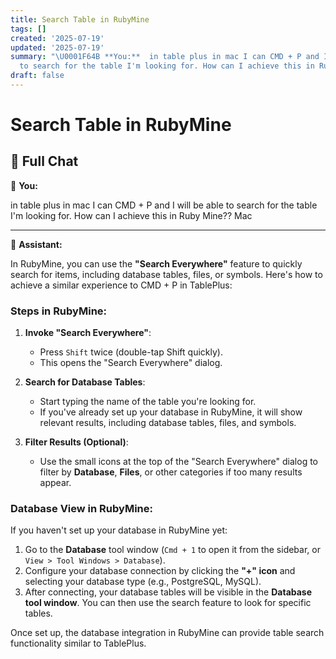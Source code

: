 ```yaml
---
title: Search Table in RubyMine
tags: []
created: '2025-07-19'
updated: '2025-07-19'
summary: "\U0001F64B **You:**  in table plus in mac I can CMD + P and I will be able
  to search for the table I'm looking for. How can I achieve this in Ruby Mine?? Mac"
draft: false
---
```


# Search Table in RubyMine

## 🧠 Full Chat

🙋 **You:**

in table plus in mac I can CMD + P and I will be able to search for the table I'm looking for. How can I achieve this in Ruby Mine?? Mac

---

🤖 **Assistant:**

In RubyMine, you can use the **"Search Everywhere"** feature to quickly search for items, including database tables, files, or symbols. Here's how to achieve a similar experience to CMD + P in TablePlus:

### Steps in RubyMine:
1. **Invoke "Search Everywhere"**:
   - Press `Shift` twice (double-tap Shift quickly).
   - This opens the "Search Everywhere" dialog.

2. **Search for Database Tables**:
   - Start typing the name of the table you're looking for.
   - If you've already set up your database in RubyMine, it will show relevant results, including database tables, files, and symbols.

3. **Filter Results (Optional)**:
   - Use the small icons at the top of the "Search Everywhere" dialog to filter by **Database**, **Files**, or other categories if too many results appear.

### Database View in RubyMine:
If you haven't set up your database in RubyMine yet:
1. Go to the **Database** tool window (`Cmd + 1` to open it from the sidebar, or `View > Tool Windows > Database`).
2. Configure your database connection by clicking the **"+" icon** and selecting your database type (e.g., PostgreSQL, MySQL).
3. After connecting, your database tables will be visible in the **Database tool window**. You can then use the search feature to look for specific tables.

Once set up, the database integration in RubyMine can provide table search functionality similar to TablePlus.